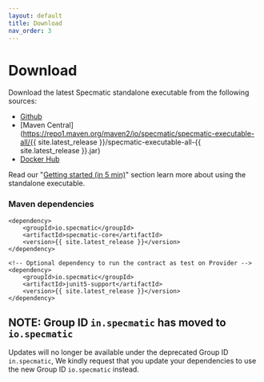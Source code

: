 ```yaml
---
layout: default
title: Download
nav_order: 3
---
```

Download
========

Download the latest Specmatic standalone executable from the following sources:
* [Github](https://github.com/znsio/specmatic/releases)
* [Maven Central](https://repo1.maven.org/maven2/io/specmatic/specmatic-executable-all/{{ site.latest_release }}/specmatic-executable-all-{{ site.latest_release }}.jar)
* [Docker Hub](https://hub.docker.com/r/znsio/specmatic)

Read our "[Getting started (in 5 min)](/getting_started.html)" section learn more about using the standalone executable.

### Maven dependencies

```
<dependency>
    <groupId>io.specmatic</groupId>
    <artifactId>specmatic-core</artifactId>
    <version>{{ site.latest_release }}</version>
</dependency>

<!-- Optional dependency to run the contract as test on Provider -->
<dependency>
    <groupId>io.specmatic</groupId>
    <artifactId>junit5-support</artifactId>
    <version>{{ site.latest_release }}</version>
</dependency>
```

## NOTE: Group ID `in.specmatic` has moved to `io.specmatic`

Updates will no longer be available under the deprecated Group ID `in.specmatic`,
We kindly request that you update your dependencies to use the new Group ID `io.specmatic` instead.
